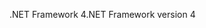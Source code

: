 <span data-ttu-id="3260b-101">.NET Framework 4</span><span class="sxs-lookup"><span data-stu-id="3260b-101">.NET Framework version 4</span></span>